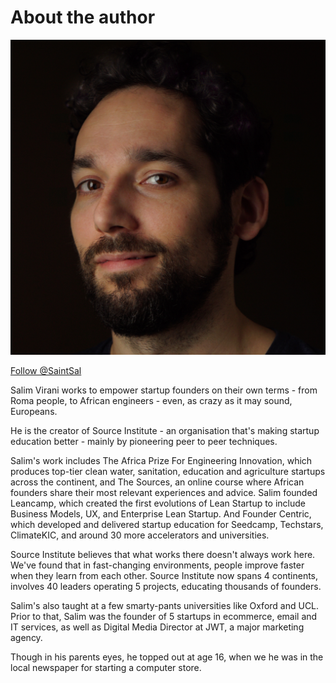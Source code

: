 # About the author
<img src="public/img/salim.png" class="profile">

<a class="twitter-follow-button" href="https://twitter.com/SaintSal" data-size="large"> Follow @SaintSal</a>

Salim Virani works to empower startup founders on their own terms - from Roma people, to African engineers - even, as crazy as it may sound, Europeans.

He is the creator of Source Institute - an organisation that's making startup education better - mainly by pioneering peer to peer techniques.

Salim's work includes The Africa Prize For Engineering Innovation, which produces top-tier clean water, sanitation, education and agriculture startups across the continent, and The Sources, an online course where African founders share their most relevant experiences and advice. Salim founded Leancamp, which created the first evolutions of Lean Startup to include Business Models, UX, and Enterprise Lean Startup.  And Founder Centric, which developed and delivered startup education for Seedcamp, Techstars, ClimateKIC, and around 30 more accelerators and universities.

Source Institute believes that what works there doesn't always work here. We've found that in fast-changing environments, people improve faster when they learn from each other. Source Institute now spans 4 continents, involves 40 leaders operating 5 projects, educating thousands of founders.

Salim's also taught at a few smarty-pants universities like Oxford and UCL. Prior to that, Salim was the founder of 5 startups in ecommerce, email and IT services, as well as Digital Media Director at JWT, a major marketing agency.

Though in his parents eyes, he topped out at age 16, when we he was in the local newspaper for starting a computer store.


